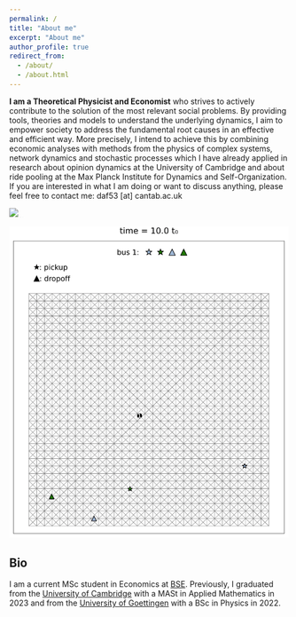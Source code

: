 ```yaml
---
permalink: /
title: "About me"
excerpt: "About me"
author_profile: true
redirect_from: 
  - /about/
  - /about.html
---
```


**I am a Theoretical Physicist and Economist** who strives to actively contribute to the solution of the most relevant social problems. By providing tools, theories and models to understand the underlying dynamics, I aim to empower society to address the fundamental root causes in an effective and efficient way. More precisely, I intend to achieve this by combining economic analyses with methods from the physics of complex systems, network dynamics and stochastic processes which I have already applied in research about opinion dynamics at the University of Cambridge and about ride pooling at the Max Planck Institute for Dynamics and Self-Organization.\
If you are interested in what I am doing or want to discuss anything, please feel free to contact me: daf53 [at] cantab.ac.uk

<p float="left">
  <img src="files/ride-pooling_model.svg" width=0.3\textwidth />
  <img src="files/ride-pooling_simulation.gif" width=0.3\textwidth /> 
  <img src="files/opinion-dynamics_HK.png" width=0.3\textwidth />
</p>

![Ride pooling simulation](files/ride-pooling_simulation.gif)

## Bio

I am a current MSc student in Economics at [BSE](bse.eu). Previously, I graduated from the [University of Cambridge](http://www.damtp.cam.ac.uk/) with a MASt in Applied Mathematics in 2023 and from the [University of Goettingen](https://www.uni-goettingen.de/en/20493.html/) with a BSc in Physics in 2022.
